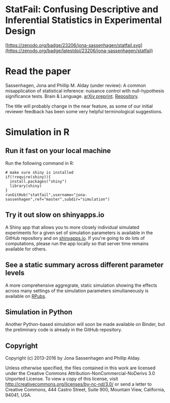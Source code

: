 # StatFail: Confusing Descriptive and Inferential Statistics in Experimental Design 

[https://zenodo.org/badge/23206/jona-sassenhagen/statfail.svg](https://zenodo.org/badge/latestdoi/23206/jona-sassenhagen/statfail)

# Read the paper

Sassenhagen, Jona and Phillip M. Alday (under review): A common misapplication of statistical inference: nuisance control with null-hypothesis significance tests. Brain & Language. [arXiv preprint](http://arxiv.org/abs/1602.04565). [Repository](https://github.com/jona-sassenhagen/statfail/). 

The title will probably change in the near feature, as some of our initial reviewer feedback has been some very helpful terminological suggestions.

# Simulation in R

## Run it fast on your local machine
Run the following command in R:

```
# make sure shiny is installed
if(!require(shiny)){
  install.packages("shiny")
  library(shiny)
}
runGitHub("statfail",username="jona-sassenhagen",ref="master",subdir="simulation")
```

## Try it out slow on shinyapps.io
A Shiny app that allows you to more closely individual simulated experiments for a given set of simulation parameters is available in the GitHub repository and on [shinyapps.io](https://palday.shinyapps.io/statfail/).
If you're going to do lots of computations, please run the app locally so that server time remains available for others.

## See a static summary across different parameter levels

A more comprehensive aggregrate, static simulation showing the effects across many settings of the simulation parameters simultaneously is available on [RPubs](http://rpubs.com/palday/statfail).

## Simulation in Python

Another Python-based simulation will soon be made available on Binder, but the preliminary code is already in the GitHub repository.

## Copyright
Copyright (c) 2013-2016 by Jona Sassenhagen and Phillip Alday.

Unless otherwise specified, the files contained in this work are licensed under the Creative Commons Attribution-NonCommercial-NoDerivs 3.0 Unported License. To view a copy of this license, visit http://creativecommons.org/licenses/by-nc-nd/3.0/ or send a letter to Creative Commons, 444 Castro Street, Suite 900, Mountain View, California, 94041, USA. 

